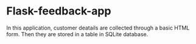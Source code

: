 # Flask-feedback-app

In this application, customer deatails are collected through a basic HTML form. Then they are stored in a table in SQLite database. 
